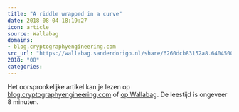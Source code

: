 ```yaml
---
title: "A riddle wrapped in a curve"
date: 2018-08-04 18:19:27
icon: article
source: Wallabag
domains:
- blog.cryptographyengineering.com
src_url: "https://wallabag.sanderdorigo.nl/share/6260dcb83152a8.64045003"
2018: "08"
categories:
---
```

Het oorspronkelijke artikel kan je lezen op [blog.cryptographyengineering.com](https://blog.cryptographyengineering.com/2015/10/22/a-riddle-wrapped-in-curve/) of [op Wallabag](https://wallabag.sanderdorigo.nl/share/6260dcb83152a8.64045003). De leestijd is ongeveer 8 minuten.